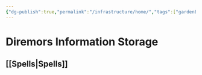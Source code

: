 ```yaml
---
{"dg-publish":true,"permalink":"/infrastructure/home/","tags":["gardenEntry"]}
---
```


# Diremors Information Storage

## [[Spells\|Spells]]

